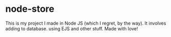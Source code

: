 # node-store
This is my project I made in Node JS (which I regret, by the way). It involves adding to database. using EJS and other stuff.
Made with love!
